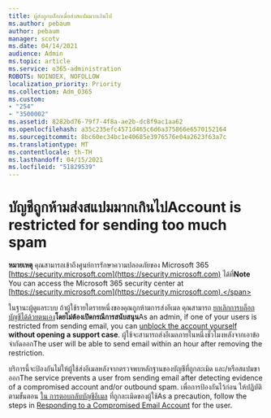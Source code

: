 ```yaml
---
title: ผู้ส่งถูกบล็อกเมื่อส่งสแปมมากเกินไป
ms.author: pebaum
author: pebaum
manager: scotv
ms.date: 04/14/2021
audience: Admin
ms.topic: article
ms.service: o365-administration
ROBOTS: NOINDEX, NOFOLLOW
localization_priority: Priority
ms.collection: Adm_O365
ms.custom:
- "254"
- "3500002"
ms.assetid: 8282bd76-79f7-4f8a-ae2b-dc8f9ac1aa62
ms.openlocfilehash: a35c235efc4571d465c6d6a375866e6570152164
ms.sourcegitcommit: 8bc60ec34bc1e40685e3976576e04a2623f63a7c
ms.translationtype: MT
ms.contentlocale: th-TH
ms.lasthandoff: 04/15/2021
ms.locfileid: "51829539"
---
```

# <a name="account-is-restricted-for-sending-too-much-spam"></a><span data-ttu-id="e4216-102">บัญชีถูกห้ามส่งสแปมมากเกินไป</span><span class="sxs-lookup"><span data-stu-id="e4216-102">Account is restricted for sending too much spam</span></span>

<span data-ttu-id="e4216-103">**หมายเหตุ** คุณสามารถเข้าถึงศูนย์การรักษาความปลอดภัยของ Microsoft 365 [https://security.microsoft.com](https://security.microsoft.com) ได้ที่</span><span class="sxs-lookup"><span data-stu-id="e4216-103">**Note** You can access the Microsoft 365 security center at [https://security.microsoft.com](https://security.microsoft.com).</span></span>

<span data-ttu-id="e4216-104">ในฐานะผู้ดูแลระบบ ถ้าผู้ใช้รายใดรายหนึ่งของคุณถูกห้ามการส่งอีเมล คุณสามารถ [ยกเลิกการบล็อกบัญชีได้ด้วยตนเอง](https://security.microsoft.com/?hash=/restrictedusers)**โดยไม่ต้องเปิดกรณีการสนับสนุน**</span><span class="sxs-lookup"><span data-stu-id="e4216-104">As an admin, if one of your users is restricted from sending email, you can [unblock the account yourself](https://security.microsoft.com/?hash=/restrictedusers) **without opening a support case**.</span></span> <span data-ttu-id="e4216-105">ผู้ใช้จะสามารถส่งอีเมลภายในหนึ่งชั่วโมงหลังจากเอาข้อจํากัดออก</span><span class="sxs-lookup"><span data-stu-id="e4216-105">The user will be able to send email within an hour after removing the restriction.</span></span>

<span data-ttu-id="e4216-106">บริการนี้จะป้องกันไม่ให้ผู้ใช้ส่งอีเมลหลังจากตรวจพบหลักฐานของบัญชีที่ถูกละเมิด และ/หรือสแปมขาออก</span><span class="sxs-lookup"><span data-stu-id="e4216-106">The service prevents a user from sending email after detecting evidence of a compromised account and/or outbound spam.</span></span> <span data-ttu-id="e4216-107">เพื่อการป้องกันไว้ก่อน ให้ปฏิบัติตามขั้นตอน [ใน การตอบกลับบัญชีอีเมล](https://docs.microsoft.com/microsoft-365/security/office-365-security/responding-to-a-compromised-email-account) ที่ถูกละเมิดของผู้ใช้</span><span class="sxs-lookup"><span data-stu-id="e4216-107">As a precaution, follow the steps in [Responding to a Compromised Email Account](https://docs.microsoft.com/microsoft-365/security/office-365-security/responding-to-a-compromised-email-account) for the user.</span></span>
